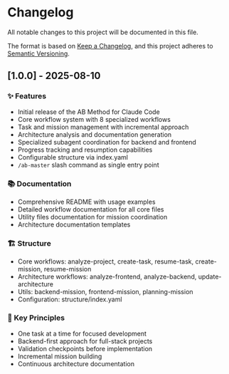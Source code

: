 # Changelog

All notable changes to this project will be documented in this file.

The format is based on [Keep a Changelog](https://keepachangelog.com/en/1.0.0/),
and this project adheres to [Semantic Versioning](https://semver.org/spec/v2.0.0.html).

## [1.0.0] - 2025-08-10

### ✨ Features
- Initial release of the AB Method for Claude Code
- Core workflow system with 8 specialized workflows
- Task and mission management with incremental approach
- Architecture analysis and documentation generation
- Specialized subagent coordination for backend and frontend
- Progress tracking and resumption capabilities
- Configurable structure via index.yaml
- `/ab-master` slash command as single entry point

### 📚 Documentation
- Comprehensive README with usage examples
- Detailed workflow documentation for all core files
- Utility files documentation for mission coordination
- Architecture documentation templates

### 🏗️ Structure
- Core workflows: analyze-project, create-task, resume-task, create-mission, resume-mission
- Architecture workflows: analyze-frontend, analyze-backend, update-architecture
- Utils: backend-mission, frontend-mission, planning-mission
- Configuration: structure/index.yaml

### 🎯 Key Principles
- One task at a time for focused development
- Backend-first approach for full-stack projects
- Validation checkpoints before implementation
- Incremental mission building
- Continuous architecture documentation